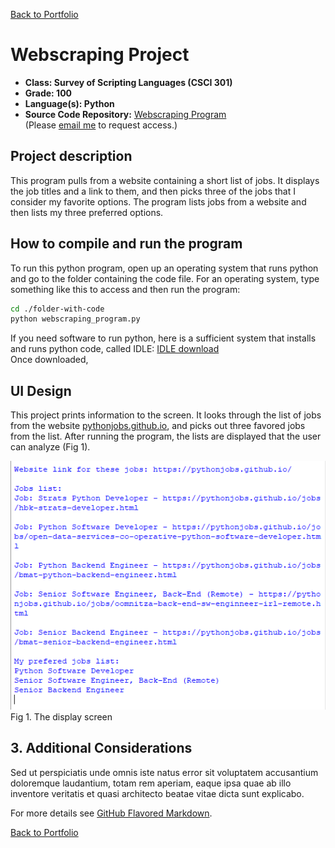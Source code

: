 [Back to Portfolio](./)

Webscraping Project
===============

-   **Class: Survey of Scripting Languages (CSCI 301)** 
-   **Grade: 100** 
-   **Language(s): Python** 
-   **Source Code Repository:** [Webscraping Program](https://github.com/KaileyMO/Webscraping-Project)  
    (Please [email me](mailto:kmowens@csustudent.net?subject=GitHub%20Access) to request access.)

## Project description

This program pulls from a website containing a short list of jobs. It displays the job titles and a link to them, and then picks three of the jobs that I consider my favorite options. The program lists jobs from a website and then lists my three preferred options.

## How to compile and run the program

To run this python program, open up an operating system that runs python and go to the folder containing the code file. For an operating system, type something like this to access and then run the program:

```bash
cd ./folder-with-code
python webscraping_program.py
```

If you need software to run python, here is a sufficient system that installs and runs python code, called IDLE: [IDLE download](https://www.python.org/downloads/)  
Once downloaded, 

## UI Design

This project prints information to the screen. It looks through the list of jobs from the website [pythonjobs.github.io](https://pythonjobs.github.io/), and picks out three favored jobs from the list. After running the program, the lists are displayed that the user can analyze (Fig 1).

![screenshot](images/webscraping_icon.png)  
Fig 1. The display screen

## 3. Additional Considerations

Sed ut perspiciatis unde omnis iste natus error sit voluptatem accusantium doloremque laudantium, totam rem aperiam, eaque ipsa quae ab illo inventore veritatis et quasi architecto beatae vitae dicta sunt explicabo. 

For more details see [GitHub Flavored Markdown](https://guides.github.com/features/mastering-markdown/).

[Back to Portfolio](./)
